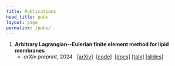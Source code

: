 ```yaml
---
title: Publications
head_title: pubs
layout: page
permalink: /pubs/
---
```



1. **Arbitrary Lagrangian--Eulerian finite element method for lipid membranes**
	- *arXiv preprint,* 2024 &nbsp;
    [[arXiv]](https://arxiv.org/pdf/2412.07596)&nbsp;
    [[code]](https://github.com/sahu-lab/MembraneAleFem.jl)&nbsp;
    [[docs]](https://sahu-lab.github.io/MembraneAleFem.jl)
		[[talk]](https://www.youtube.com/watch?v=t4RkePFFc-Q)
		[[slides]](https://drive.google.com/file/d/1ZTB_VGK_TmUi2RjzP_rUQOMY4TATwy43/view?usp=sharing)


